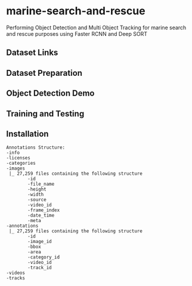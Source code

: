 # marine-search-and-rescue

Performing Object Detection and Multi Object Tracking for marine search and rescue purposes using Faster RCNN and Deep SORT

## Dataset Links

## Dataset Preparation

## Object Detection Demo

## Training and Testing

## Installation

```
Annotations Structure:
-info
-licenses
-categories
-images
 |_ 27,259 files containing the following structure
        -id
        -file_name
        -height
        -width
        -source
        -video_id
        -frame_index
        -date_time
        -meta
-annotations
 |_ 27,259 files containing the following structure
        -id
        -image_id
        -bbox
        -area
        -category_id
        -video_id
        -track_id
-videos
-tracks
```